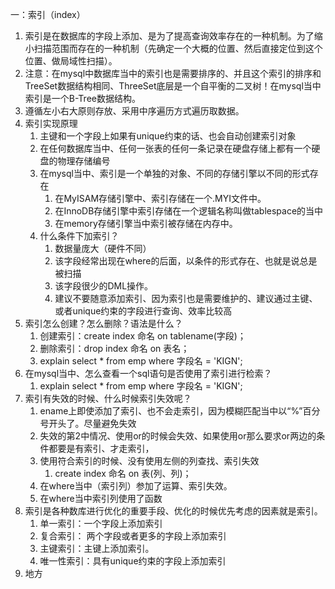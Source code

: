 一：索引（index）

1. 索引是在数据库的字段上添加、是为了提高查询效率存在的一种机制。为了缩小扫描范围而存在的一种机制（先确定一个大概的位置、然后直接定位到这个位置、做局域性扫描）。
2. 注意：在mysql中数据库当中的索引也是需要排序的、并且这个索引的排序和TreeSet数据结构相同、ThreeSet底层是一个自平衡的二叉树！在mysql当中索引是一个B-Tree数据结构。
3. 遵循左小右大原则存放、采用中序遍历方式遍历取数据。
4. 索引实现原理
   1. 主键和一个字段上如果有unique约束的话、也会自动创建索引对象
   2. 在任何数据库当中、任何一张表的任何一条记录在硬盘存储上都有一个硬盘的物理存储编号
   3. 在mysql当中、索引是一个单独的对象、不同的存储引擎以不同的形式存在
      1. 在MyISAM存储引擎中、索引存储在一个.MYI文件中。
      2. 在InnoDB存储引擎中索引存储在一个逻辑名称叫做tablespace的当中
      3. 在memory存储引擎当中索引被存储在内存中。
   4. 什么条件下加索引？
      1. 数据量庞大（硬件不同）
      2. 该字段经常出现在where的后面，以条件的形式存在、也就是说总是被扫描
      3. 该字段很少的DML操作。
      4. 建议不要随意添加索引、因为索引也是需要维护的、建议通过主键、或者unique约束的字段进行查询、效率比较高
5. 索引怎么创建？怎么删除？语法是什么？
   1. 创建索引：create index  命名   on    tablename(字段)；
   2. 删除索引：drop    index   命名  on     表名；
   3. explain select * from emp where  字段名 =   'KIGN';
6. 在mysql当中、怎么查看一个sql语句是否使用了索引进行检索？
   1. explain select * from emp where  字段名 =   'KIGN';
7. 索引有失效的时候、什么时候索引失效呢？
   1. ename上即使添加了索引、也不会走索引，因为模糊匹配当中以“%”百分号开头了。尽量避免失效
   2. 失效的第2中情况、使用or的时候会失效、如果使用or那么要求or两边的条件都要是有索引、才走索引，
   3. 使用符合索引的时候、没有使用左侧的列查找、索引失效
      1. create  index 命名  on   表(列、列)；
   4. 在where当中（索引列）参加了运算、索引失效。
   5. 在where当中索引列使用了函数
8. 索引是各种数库进行优化的重要手段、优化的时候优先考虑的因素就是索引。
   1. 单一索引：一个字段上添加索引
   2. 复合索引： 两个字段或者更多的字段上添加索引
   3. 主键索引：主键上添加索引。
   4. 唯一性索引：具有unique约束的字段上添加索引
9. 地方